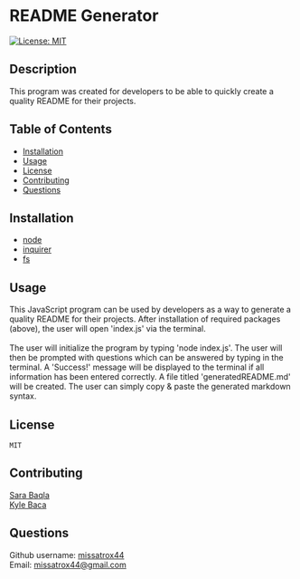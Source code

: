 # README Generator
[![License: MIT](https://img.shields.io/badge/License-MIT-yellow.svg)](https://opensource.org/licenses/MIT)

## Description
This program was created for developers to be able to quickly create a quality README for their projects.

  ## Table of Contents
  - [Installation](#Installation)
  - [Usage](#Usage)
  - [License](#License)
  - [Contributing](#Contributing)
  - [Questions](#Questions)

## Installation
- [node](https://nodejs.org/en/)
- [inquirer](https://www.npmjs.com/package/inquirer)
- [fs](https://www.npmjs.com/package/fs)

## Usage
This JavaScript program can be used by developers as a way to generate a quality README for their projects. After installation of required packages (above), the user will open 'index.js' via the terminal. 
<br><br>
The user will initialize the program by typing 'node index.js'. The user will then be prompted with questions which can be answered by typing in the terminal. A 'Success!' message will be displayed to the terminal if all information has been entered correctly. A file titled 'generatedREADME.md' will be created. The user can simply copy & paste the generated markdown syntax.

## License
    MIT

## Contributing
[Sara Baqla](https://github.com/missatrox44) <br>
[Kyle Baca](https://github.com/kyle-david1)

## Questions
Github username: [missatrox44](https://github.com/missatrox44) <br>
Email: missatrox44@gmail.com